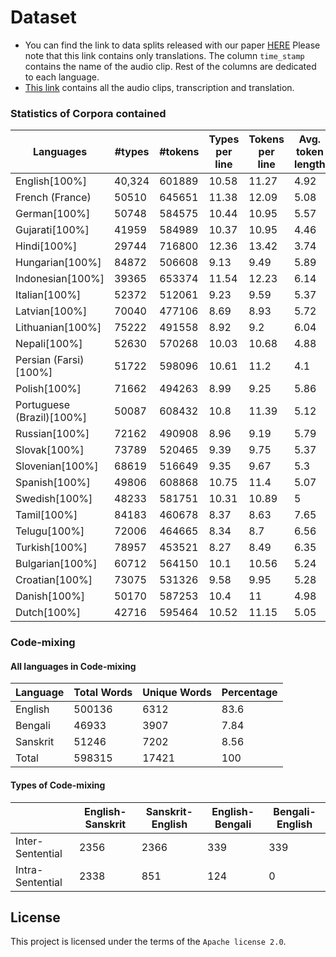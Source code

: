 <!--- # Project Title --->

# Dataset
* You can find the link to data splits released with our paper [HERE]((https://drive.google.com/drive/folders/1mnCjP4woF0CrQfhXajj90xp13TW-moR1?usp=sharing)) Please note that this link contains only translations. The column `time_stamp` contains the name of the audio clip. Rest of the columns are dedicated to each language.  
* [This link](https://drive.google.com/drive/folders/1F_TM0EwlZG36ZbbqgzWdWagxsYR70cuN?usp=sharing) contains all the audio clips, transcription and translation.

### Statistics of Corpora contained

| Languages                   | #types | #tokens | Types per line | Tokens per line | Avg. token length |
| --------------------------- | ------ | ------- | -------------- | --------------- | ----------------- |
| English\[100%\]             | 40,324 | 601889  | 10.58          | 11.27           | 4.92              |
| French (France)             | 50510  | 645651  | 11.38          | 12.09           | 5.08              |
| German\[100%\]              | 50748  | 584575  | 10.44          | 10.95           | 5.57              |
| Gujarati\[100%\]            | 41959  | 584989  | 10.37          | 10.95           | 4.46              |
| Hindi\[100%\]               | 29744  | 716800  | 12.36          | 13.42           | 3.74              |
| Hungarian\[100%\]           | 84872  | 506608  | 9.13           | 9.49            | 5.89              |
| Indonesian\[100%\]          | 39365  | 653374  | 11.54          | 12.23           | 6.14              |
| Italian\[100%\]             | 52372  | 512061  | 9.23           | 9.59            | 5.37              |
| Latvian\[100%\]             | 70040  | 477106  | 8.69           | 8.93            | 5.72              |
| Lithuanian\[100%\]          | 75222  | 491558  | 8.92           | 9.2             | 6.04              |
| Nepali\[100%\]              | 52630  | 570268  | 10.03          | 10.68           | 4.88              |
| Persian (Farsi)\[100%\]     | 51722  | 598096  | 10.61          | 11.2            | 4.1               |
| Polish\[100%\]              | 71662  | 494263  | 8.99           | 9.25            | 5.86              |
| Portuguese (Brazil)\[100%\] | 50087  | 608432  | 10.8           | 11.39           | 5.12              |
| Russian\[100%\]             | 72162  | 490908  | 8.96           | 9.19            | 5.79              |
| Slovak\[100%\]              | 73789  | 520465  | 9.39           | 9.75            | 5.37              |
| Slovenian\[100%\]           | 68619  | 516649  | 9.35           | 9.67            | 5.3               |
| Spanish\[100%\]             | 49806  | 608868  | 10.75          | 11.4            | 5.07              |
| Swedish\[100%\]             | 48233  | 581751  | 10.31          | 10.89           | 5                 |
| Tamil\[100%\]               | 84183  | 460678  | 8.37           | 8.63            | 7.65              |
| Telugu\[100%\]              | 72006  | 464665  | 8.34           | 8.7             | 6.56              |
| Turkish\[100%\]             | 78957  | 453521  | 8.27           | 8.49            | 6.35              |
| Bulgarian\[100%\]           | 60712  | 564150  | 10.1           | 10.56           | 5.24              |
| Croatian\[100%\]            | 73075  | 531326  | 9.58           | 9.95            | 5.28              |
| Danish\[100%\]              | 50170  | 587253  | 10.4           | 11              | 4.98              |
| Dutch\[100%\]               | 42716  | 595464  | 10.52          | 11.15           | 5.05              |


### Code-mixing

#### All languages in Code-mixing

| Language | Total Words | Unique Words | Percentage |
| -------- | ----------- | ------------ | ---------- |
| English  | 500136      | 6312         | 83.6       |
| Bengali  | 46933       | 3907         | 7.84       |
| Sanskrit | 51246       | 7202         | 8.56       |
| Total    | 598315      | 17421        | 100        |


#### Types of Code-mixing

|                  | English-Sanskrit | Sanskrit-English | English-Bengali | Bengali-English |
| ---------------- | ---------------- | ---------------- | --------------- | --------------- |
| Inter-Sentential | 2356             | 2366             | 339             | 339             |
| Intra-Sentential | 2338             | 851              | 124             | 0               |


## License
This project is licensed under the terms of the `Apache license 2.0`.
